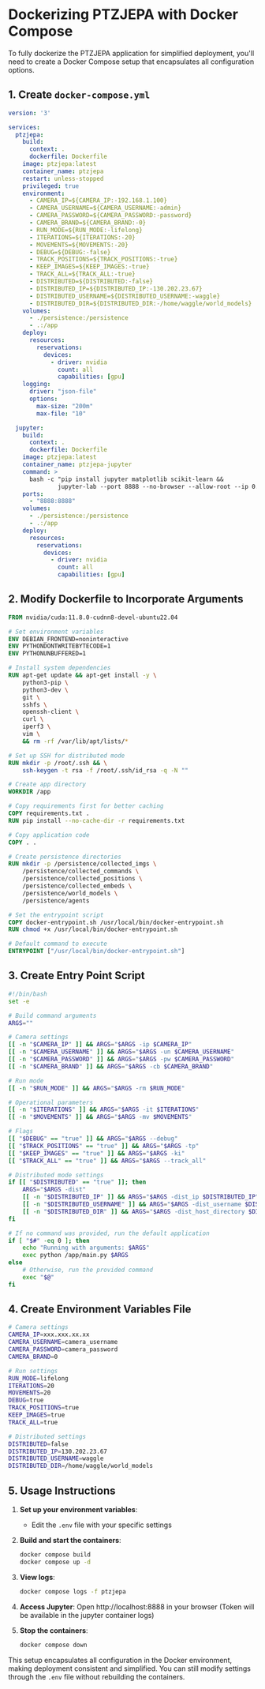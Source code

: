 # Dockerizing PTZJEPA with Docker Compose

To fully dockerize the PTZJEPA application for simplified deployment, you'll need to create a Docker Compose setup that encapsulates all configuration options.

## 1. Create `docker-compose.yml`

```yaml
version: '3'

services:
  ptzjepa:
    build:
      context: .
      dockerfile: Dockerfile
    image: ptzjepa:latest
    container_name: ptzjepa
    restart: unless-stopped
    privileged: true
    environment:
      - CAMERA_IP=${CAMERA_IP:-192.168.1.100}
      - CAMERA_USERNAME=${CAMERA_USERNAME:-admin}
      - CAMERA_PASSWORD=${CAMERA_PASSWORD:-password}
      - CAMERA_BRAND=${CAMERA_BRAND:-0}
      - RUN_MODE=${RUN_MODE:-lifelong}
      - ITERATIONS=${ITERATIONS:-20}
      - MOVEMENTS=${MOVEMENTS:-20}
      - DEBUG=${DEBUG:-false}
      - TRACK_POSITIONS=${TRACK_POSITIONS:-true}
      - KEEP_IMAGES=${KEEP_IMAGES:-true}
      - TRACK_ALL=${TRACK_ALL:-true}
      - DISTRIBUTED=${DISTRIBUTED:-false}
      - DISTRIBUTED_IP=${DISTRIBUTED_IP:-130.202.23.67}
      - DISTRIBUTED_USERNAME=${DISTRIBUTED_USERNAME:-waggle}
      - DISTRIBUTED_DIR=${DISTRIBUTED_DIR:-/home/waggle/world_models}
    volumes:
      - ./persistence:/persistence
      - .:/app
    deploy:
      resources:
        reservations:
          devices:
            - driver: nvidia
              count: all
              capabilities: [gpu]
    logging:
      driver: "json-file"
      options:
        max-size: "200m"
        max-file: "10"

  jupyter:
    build:
      context: .
      dockerfile: Dockerfile
    image: ptzjepa:latest
    container_name: ptzjepa-jupyter
    command: >
      bash -c "pip install jupyter matplotlib scikit-learn &&
              jupyter-lab --port 8888 --no-browser --allow-root --ip 0.0.0.0"
    ports:
      - "8888:8888"
    volumes:
      - ./persistence:/persistence
      - .:/app
    deploy:
      resources:
        reservations:
          devices:
            - driver: nvidia
              count: all
              capabilities: [gpu]
```

## 2. Modify Dockerfile to Incorporate Arguments

```dockerfile
FROM nvidia/cuda:11.8.0-cudnn8-devel-ubuntu22.04

# Set environment variables
ENV DEBIAN_FRONTEND=noninteractive
ENV PYTHONDONTWRITEBYTECODE=1
ENV PYTHONUNBUFFERED=1

# Install system dependencies
RUN apt-get update && apt-get install -y \
    python3-pip \
    python3-dev \
    git \
    sshfs \
    openssh-client \
    curl \
    iperf3 \
    vim \
    && rm -rf /var/lib/apt/lists/*

# Set up SSH for distributed mode
RUN mkdir -p /root/.ssh && \
    ssh-keygen -t rsa -f /root/.ssh/id_rsa -q -N ""

# Create app directory
WORKDIR /app

# Copy requirements first for better caching
COPY requirements.txt .
RUN pip install --no-cache-dir -r requirements.txt

# Copy application code
COPY . .

# Create persistence directories
RUN mkdir -p /persistence/collected_imgs \
    /persistence/collected_commands \
    /persistence/collected_positions \
    /persistence/collected_embeds \
    /persistence/world_models \
    /persistence/agents

# Set the entrypoint script
COPY docker-entrypoint.sh /usr/local/bin/docker-entrypoint.sh
RUN chmod +x /usr/local/bin/docker-entrypoint.sh

# Default command to execute
ENTRYPOINT ["/usr/local/bin/docker-entrypoint.sh"]
```

## 3. Create Entry Point Script

```bash
#!/bin/bash
set -e

# Build command arguments
ARGS=""

# Camera settings
[[ -n "$CAMERA_IP" ]] && ARGS="$ARGS -ip $CAMERA_IP"
[[ -n "$CAMERA_USERNAME" ]] && ARGS="$ARGS -un $CAMERA_USERNAME"
[[ -n "$CAMERA_PASSWORD" ]] && ARGS="$ARGS -pw $CAMERA_PASSWORD"
[[ -n "$CAMERA_BRAND" ]] && ARGS="$ARGS -cb $CAMERA_BRAND"

# Run mode
[[ -n "$RUN_MODE" ]] && ARGS="$ARGS -rm $RUN_MODE"

# Operational parameters
[[ -n "$ITERATIONS" ]] && ARGS="$ARGS -it $ITERATIONS"
[[ -n "$MOVEMENTS" ]] && ARGS="$ARGS -mv $MOVEMENTS"

# Flags
[[ "$DEBUG" == "true" ]] && ARGS="$ARGS --debug"
[[ "$TRACK_POSITIONS" == "true" ]] && ARGS="$ARGS -tp"
[[ "$KEEP_IMAGES" == "true" ]] && ARGS="$ARGS -ki"
[[ "$TRACK_ALL" == "true" ]] && ARGS="$ARGS --track_all"

# Distributed mode settings
if [[ "$DISTRIBUTED" == "true" ]]; then
    ARGS="$ARGS -dist"
    [[ -n "$DISTRIBUTED_IP" ]] && ARGS="$ARGS -dist_ip $DISTRIBUTED_IP"
    [[ -n "$DISTRIBUTED_USERNAME" ]] && ARGS="$ARGS -dist_username $DISTRIBUTED_USERNAME"
    [[ -n "$DISTRIBUTED_DIR" ]] && ARGS="$ARGS -dist_host_directory $DISTRIBUTED_DIR"
fi

# If no command was provided, run the default application
if [ "$#" -eq 0 ]; then
    echo "Running with arguments: $ARGS"
    exec python /app/main.py $ARGS
else
    # Otherwise, run the provided command
    exec "$@"
fi
```

## 4. Create Environment Variables File

```bash
# Camera settings
CAMERA_IP=xxx.xxx.xx.xx
CAMERA_USERNAME=camera_username
CAMERA_PASSWORD=camera_password
CAMERA_BRAND=0

# Run settings
RUN_MODE=lifelong
ITERATIONS=20
MOVEMENTS=20
DEBUG=true
TRACK_POSITIONS=true
KEEP_IMAGES=true
TRACK_ALL=true

# Distributed settings
DISTRIBUTED=false
DISTRIBUTED_IP=130.202.23.67
DISTRIBUTED_USERNAME=waggle
DISTRIBUTED_DIR=/home/waggle/world_models
```

## 5. Usage Instructions

1. **Set up your environment variables**:
   - Edit the `.env` file with your specific settings

2. **Build and start the containers**:
   ```bash
   docker compose build
   docker compose up -d
   ```

3. **View logs**:
   ```bash
   docker compose logs -f ptzjepa
   ```

4. **Access Jupyter**:
   Open http://localhost:8888 in your browser
   (Token will be available in the jupyter container logs)

5. **Stop the containers**:
   ```bash
   docker compose down
   ```

This setup encapsulates all configuration in the Docker environment, making deployment consistent and simplified. You can still modify settings through the `.env` file without rebuilding the containers.